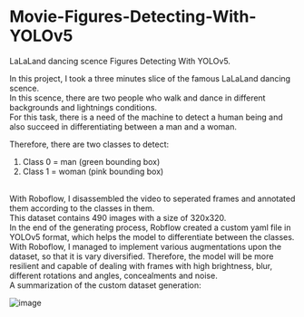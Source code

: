 # Movie-Figures-Detecting-With-YOLOv5

LaLaLand dancing scence Figures Detecting With YOLOv5.

In this project, I took a three minutes slice of the famous LaLaLand dancing scence.<br>
In this scence, there are two people who walk and dance in different backgrounds and lightnings conditions.<br>
For this task, there is a need of the machine to detect a human being and also succeed in differentiating between a man and a woman.<br>

Therefore, there are two classes to detect:<br>
1. Class 0 = man (green bounding box)
2. Class 1 = woman (pink bounding box)
<br>
With Roboflow, I disassembled the video to seperated frames and annotated them according to the classes in them.<br>
This dataset contains 490 images with a size of 320x320.<br>
In the end of the generating process, Robflow created a custom yaml file in YOLOv5 format, which helps the model to differentiate between the classes.
With Roboflow, I managed to implement various augmentations upon the dataset, so that it is vary diversified. Therefore, the model will be more resilient and capable of dealing with frames with high brightness, blur, different rotations and angles, concealments and noise.

<br>
A summarization of the custom dataset generation:

![image](https://user-images.githubusercontent.com/121958931/220985357-962bca8c-5e70-4fab-8562-ad8a69bab14a.png)
